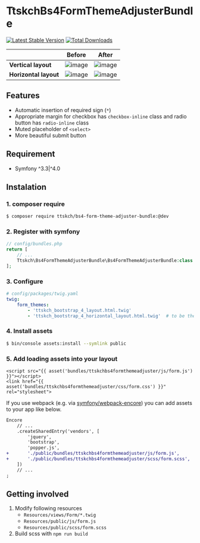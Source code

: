 # TtskchBs4FormThemeAdjusterBundle

[![Latest Stable Version](https://poser.pugx.org/ttskch/bs4-form-theme-adjuster-bundle/v/stable)](https://packagist.org/packages/ttskch/bs4-form-theme-adjuster-bundle)
[![Total Downloads](https://poser.pugx.org/ttskch/bs4-form-theme-adjuster-bundle/downloads)](https://packagist.org/packages/ttskch/bs4-form-theme-adjuster-bundle)

| | Before | After |
| --- | --- | --- |
| **Vertical layout** | ![image](https://user-images.githubusercontent.com/4360663/34511776-528844f6-f0a1-11e7-9ef8-1239141a2b13.png) | ![image](https://user-images.githubusercontent.com/4360663/34511793-6dd2c5ba-f0a1-11e7-8b97-8d84f2bb1725.png) |
| **Horizontal layout** | ![image](https://user-images.githubusercontent.com/4360663/34511756-29962662-f0a1-11e7-8777-cfc1b318d804.png) | ![image](https://user-images.githubusercontent.com/4360663/34511720-e0633732-f0a0-11e7-8981-b1b8ed07754b.png) |

## Features

* Automatic insertion of required sign (`*`)
* Appropriate margin for checkbox has `checkbox-inline` class and radio button has `radio-inline` class
* Muted placeholder of `<select>`
* More beautiful submit button

## Requirement

* Symfony ^3.3|^4.0

## Instalation

### 1. composer require

```bash
$ composer require ttskch/bs4-form-theme-adjuster-bundle:@dev
```

### 2. Register with symfony

```php
// config/bundles.php
return [
    // ...
    Ttskch\Bs4FormThemeAdjusterBundle\Bs4FormThemeAdjusterBundle:class => ['all' => true],
];
```

### 3. Configure

```yaml
# config/packages/twig.yaml
twig:
    form_themes:
        - 'ttskch_bootstrap_4_layout.html.twig'
        - 'ttskch_bootstrap_4_horizontal_layout.html.twig'  # to be the default theme
```

### 4. Install assets

```bash
$ bin/console assets:install --symlink public
```

### 5. Add loading assets into your layout

```twig
<script src="{{ asset('bundles/ttskchbs4formthemeadjuster/js/form.js') }}"></script>
<link href="{{ asset('bundles/ttskchbs4formthemeadjuster/css/form.css') }}" rel="stylesheet">
```

If you use webpack (e.g. via [symfony/webpack-encore](https://github.com/symfony/webpack-encore)) you can add assets to your app like below.

```diff
Encore
    // ...
    .createSharedEntry('vendors', [
        'jquery',
        'bootstrap',
        'popper.js',
+       './public/bundles/ttskchbs4formthemeadjuster/js/form.js',
+       './public/bundles/ttskchbs4formthemeadjuster/scss/form.scss',
    ])
    // ...
;
```

## Getting involved

1. Modify following resources
    * `Resources/views/Form/*.twig`
    * `Resources/public/js/form.js`
    * `Resources/public/scss/form.scss`
1. Build scss with `npm run build`
